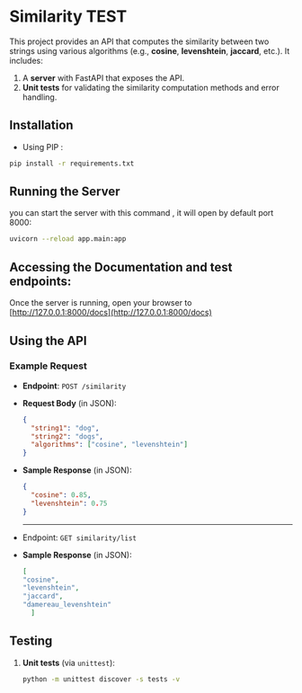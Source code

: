 # Similarity TEST

This project provides an API that computes the similarity between two strings using various algorithms (e.g., **cosine**, **levenshtein**, **jaccard**, etc.). It includes:

1. A **server** with FastAPI that exposes the API.
2. **Unit tests** for validating the similarity computation methods and error handling.

## Installation

- Using PIP :

```bash
pip install -r requirements.txt
```
 
## Running the Server

you can start the server with this command , it will open by default port 8000:
```bash
uvicorn --reload app.main:app
```


## Accessing the Documentation and test endpoints: 
Once the server is running, open your browser to [http://127.0.0.1:8000/docs](http://127.0.0.1:8000/docs)

## Using the API

### Example Request

- **Endpoint**: `POST /similarity`
- **Request Body** (in JSON):
  ```json
  {
    "string1": "dog",
    "string2": "dogs",
    "algorithms": ["cosine", "levenshtein"]
  }
  ```
- **Sample Response** (in JSON):
  ```json
  {
    "cosine": 0.85,
    "levenshtein": 0.75
  }
  ```
  ---

- Endpoint: `GET similarity/list`

- **Sample Response** (in JSON):
  ```json
  [
  "cosine",
  "levenshtein",
  "jaccard",
  "damereau_levenshtein"
    ]
  ```

## Testing

1. **Unit tests** (via `unittest`):
   ```bash
   python -m unittest discover -s tests -v
   ```
